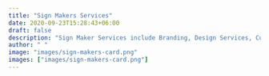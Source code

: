 ```yaml
---
title: "Sign Makers Services"
date: 2020-09-23T15:28:43+06:00
draft: false
description: "Sign Maker Services include Branding, Design Services, Custom banners, Custom LED, Custom LED Displays, Neon Signage, Business Signs"
author: " "
image: "images/sign-makers-card.png"
images: ["images/sign-makers-card.png"]
---
```

